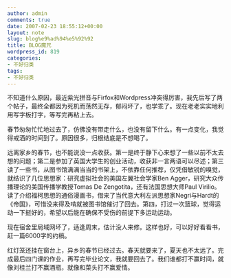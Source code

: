 ```yaml
---
author: admin
comments: true
date: 2007-02-23 18:55:12+00:00
layout: note
slug: blog%e9%ad%94%e5%92%92
title: BLOG魔咒
wordpress_id: 819
categories:
- 不好归类
tags:
- 不好归类
---
```


不知道什么原因，最近紫光拼音与Firfox和Wordpress冲突得厉害，我先后写了两个帖子，最终全都因为死机而荡然无存，郁闷坏了，也学乖了。现在老老实实地利用写字板打字，等写完再粘上去。

春节匆匆忙忙地过去了，仿佛没有带走什么，也没有留下什么。有一点变化，我觉得戒酒的时间到了。原因很多，归根结底是不想喝了。

远离家乡的春节，也不能说没一点收获。第一是终于静下心来想了一些以前不太去想的问题；第二是参加了英国大学生的创业活动，收获非一言两语可以尽述；第三读了一些书，从图书馆满满当当的书架上，不依靠任何推荐，仅凭借敏锐的嗅觉，就结识了几位思想家：研究虚拟社会的美国左翼社会学家Ben Agger，研究大众传播理论的美国传播学教授Tomas De Zengotita，还有法国思想大师Paul Virilio。读了介绍福柯思想的通俗漫画书，借来了当代意大利左派思想家Negri与Hardt的《帝国》，可惜没来得及啃就被图书馆催讨了回去。第四，打过一次篮球，觉得运动一下挺好的，希望以后能在确保不受伤的前提下多运动运动。

现在宿舍里局域网坏了，适逢周末，估计没人来修。这样也好，可以好好看看书，赶一篇6000字的约稿。

红灯笼还挂在窗台上，异乡的春节已经过去。春天就要来了，夏天也不太远了。完成最后四门课的作业，再写完毕业论文，我就要回去了。我们谁都打不赢时间，就像刘桂兰打不赢酒瓶，就像和菜头打不赢爱情。
